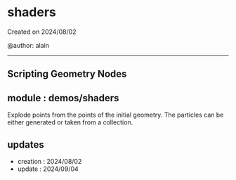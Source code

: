 # shaders

Created on 2024/08/02

@author: alain

-----------------------------------------------------
Scripting Geometry Nodes
-----------------------------------------------------

module : demos/shaders
----------------------
Explode points from the points of the initial geometry.
The particles can be either generated or taken from a collection.

updates
-------
- creation : 2024/08/02
- update   : 2024/09/04